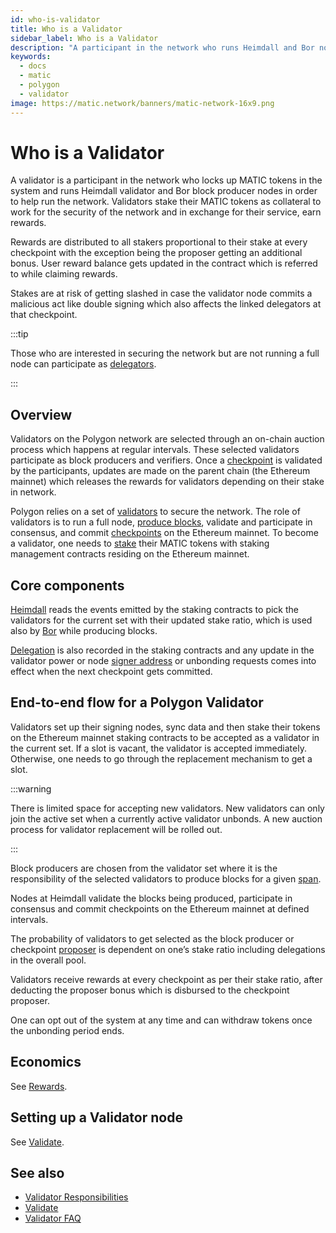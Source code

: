 ```yaml
---
id: who-is-validator
title: Who is a Validator
sidebar_label: Who is a Validator
description: "A participant in the network who runs Heimdall and Bor nodes."
keywords:
  - docs
  - matic
  - polygon
  - validator
image: https://matic.network/banners/matic-network-16x9.png
---
```


# **Who is a Validator**

A validator is a participant in the network who locks up MATIC tokens in the system and runs Heimdall validator and Bor block producer nodes in order to help run the network. Validators stake their MATIC tokens as collateral to work for the security of the network and in exchange for their service, earn rewards.

Rewards are distributed to all stakers proportional to their stake at every checkpoint with the exception being the proposer getting an additional bonus. User reward balance gets updated in the contract which is referred to while claiming rewards.

Stakes are at risk of getting slashed in case the validator node commits a malicious act like double signing which also affects the linked delegators at that checkpoint.

:::tip

Those who are interested in securing the network but are not running a full node can participate as [delegators](/docs/maintain/glossary#delegator).

:::

## **Overview**

Validators on the Polygon network are selected through an on-chain auction process which happens at regular intervals. These selected validators participate as block producers and verifiers. Once a [checkpoint](/docs/maintain/glossary#checkpoint-transaction) is validated by the participants, updates are made on the parent chain (the Ethereum mainnet) which releases the rewards for validators depending on their stake in network.

Polygon relies on a set of [validators](/docs/maintain/glossary#validator) to secure the network. The role of validators is to run a full node, [produce blocks](/docs/maintain/glossary#block-producer), validate and participate in consensus, and commit [checkpoints](/docs/maintain/glossary#checkpoint-transaction) on the Ethereum mainnet. To become a validator, one needs to [stake](/docs/maintain/glossary#staking) their MATIC tokens with staking management contracts residing on the Ethereum mainnet.

## Core components

[Heimdall](/docs/maintain/glossary#heimdall) reads the events emitted by the staking contracts to pick the validators for the current set with their updated stake ratio, which is used also by [Bor](/docs/maintain/glossary#bor) while producing blocks.

[Delegation](/docs/maintain/glossary#delegator) is also recorded in the staking contracts and any update in the validator power or node [signer address](/docs/maintain/glossary#signer-address) or unbonding requests comes into effect when the next checkpoint gets committed.


## **End-to-end flow for a Polygon Validator**

Validators set up their signing nodes, sync data and then stake their tokens on the Ethereum mainnet staking contracts to be accepted as a validator in the current set. If a slot is vacant, the validator is accepted immediately. Otherwise, one needs to go through the replacement mechanism to get a slot.

:::warning

There is limited space for accepting new validators. New validators can only join the active set when a currently active validator unbonds. A new auction process for validator replacement will be rolled out.

:::

Block producers are chosen from the validator set where it is the responsibility of the selected validators to produce blocks for a given [span](/docs/maintain/glossary#span).

Nodes at Heimdall validate the blocks being produced, participate in consensus and commit checkpoints on the Ethereum mainnet at defined intervals.

The probability of validators to get selected as the block producer or checkpoint [proposer](/docs/maintain/glossary#proposer) is dependent on one’s stake ratio including delegations in the overall pool.

Validators receive rewards at every checkpoint as per their stake ratio, after deducting the proposer bonus which is disbursed to the checkpoint proposer.

One can opt out of the system at any time and can withdraw tokens once the unbonding period ends.

## **Economics**

See [Rewards](/docs/maintain/validator/rewards).

## **Setting up a Validator node**

See [Validate](/docs/maintain/validate/validator-index).

## **See also**

* [Validator Responsibilities](/docs/maintain/validate/validator-responsibilities)
* [Validate](/docs/maintain/validate/validator-index)
* [Validator FAQ](/docs/maintain/validate/faq/validator-faq)
